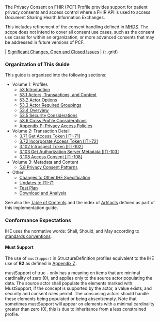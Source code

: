 
The Privacy Consent on FHIR (PCF) Profile provides support for patient privacy consents and access control where a FHIR API is used to access Document Sharing Health Information Exchanges.

This includes refinement of the consent handling defined in [MHDS](https://profiles.ihe.net/ITI/MHDS). The scope does not intend to cover all consent use cases, such as the consent use cases for within an organization, or more advanced consents that may be addressed in future versions of PCF.

<div markdown="1" class="stu-note">

| [Significant Changes, Open and Closed Issues](issues.html) |
{: .grid}

</div>

### Organization of This Guide

This guide is organized into the following sections:

- Volume 1: Profiles
  - [53 Introduction](volume-1.html)
  - [53.1 Actors, Transactions, and Content](volume-1.html#actors-and-transactions)
  - [53.2 Actor Options](volume-1.html#actor-options)
  - [53.3 Actor Required Groupings](volume-1.html#required-groupings)
  - [53.4 Overview](volume-1.html#overview)
  - [53.5 Security Considerations](volume-1.html#security-considerations)
  - [53.6 Cross Profile Considerations](volume-1.html#other-grouping)
  - [Appendix P: Privacy Access Policies](ch-P.html)
- Volume 2: Transaction Detail
  - [3.71 Get Access Token \[ITI-71\]](other.html#updates-to-iti-71)
  - [3.72 Incorporate Access Token \[ITI-72\]](https://profiles.ihe.net/ITI/IUA/index.html#372-incorporate-access-token-iti-72)
  - [3.102 Introspect Token \[ITI-102\]](https://profiles.ihe.net/ITI/IUA/index.html#3102-introspect-token-iti-102)
  - [3.103 Get Authorization Server Metadata \[ITI-103\]](https://profiles.ihe.net/ITI/IUA/index.html#3103-get-authorization-server-metadata-iti-103)
  - [3.108 Access Consent \[ITI-108\]](ITI-108.html)
- Volume 3: Metadata and Content
  - [5.8 Privacy Consent Patterns](content.html)
- Other
  - [Changes to Other IHE Specification](other.html)
  - [Updates to ITI-71](other.html#updates-to-iti-71)
  - [Test Plan](testplan.html)
  - [Download and Analysis](download.html)

See also the [Table of Contents](toc.html) and
the index of [Artifacts](artifacts.html) defined as part of this implementation guide.

### Conformance Expectations

IHE uses the normative words: Shall, Should, and May according to [standards conventions](https://profiles.ihe.net/GeneralIntro/ch-E.html).

#### Must Support

The use of ```mustSupport``` in StructureDefinition profiles equivalent to the IHE use of **R2** as defined in [Appendix Z](https://profiles.ihe.net/ITI/TF/Volume2/ch-Z.html#z.10-profiling-conventions-for-constraints-on-fhir).

mustSupport of true - only has a meaning on items that are minimal cardinality of zero (0), and applies only to the source actor populating the data. The source actor shall populate the elements marked with MustSupport, if the concept is supported by the actor, a value exists, and security and consent rules permit.
The consuming actors should handle these elements being populated or being absent/empty.
Note that sometimes mustSupport will appear on elements with a minimal cardinality greater than zero (0), this is due to inheritance from a less constrained profile.
